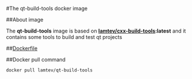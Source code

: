 #The qt-build-tools docker image

##About image

The __qt-build-tools__ image is based on [__lamtev/cxx-build-tools__](https://hub.docker.com/r/lamtev/cxx-build-tools/)__:latest__ and it contains some tools
to build and test qt projects

##[Dockerfile](https://github.com/lamtev/build-tools-dockers/blob/master/qt-build-tools/Dockerfile)

##Docker pull command

`docker pull lamtev/qt-build-tools`